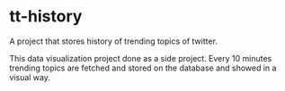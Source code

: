 tt-history
==========

A project that stores history of trending topics of twitter.

This data visualization project done as a side project. Every 10 minutes trending topics are fetched and stored on the database and showed in a visual way.